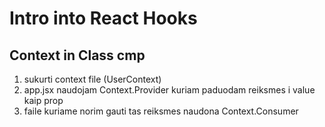 # Intro into React Hooks

## Context in Class cmp

1. sukurti context file (UserContext)
2. app.jsx naudojam Context.Provider kuriam paduodam reiksmes i value kaip prop
3. faile kuriame norim gauti tas reiksmes naudona Context.Consumer
